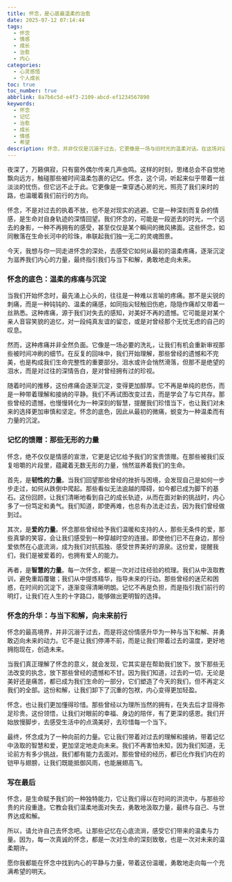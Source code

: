 ```yaml
---
title: 怀念，是心底最温柔的治愈
date: 2025-07-12 07:14:44
tags:
  - 怀念
  - 情感
  - 成长
  - 治愈
  - 内心
categories:
  - 心灵感悟
  - 个人成长
toc: true
toc_number: true
abbrlink: 8a7b6c5d-e4f3-2109-abcd-ef1234567890
keywords:
  - 怀念
  - 记忆
  - 治愈
  - 成长
  - 情感
  - 希望
description: 怀念，并非仅仅是沉溺于过去，它更像是一场与旧时光的温柔对话。在这场对话中，我们重新审视那些曾经的欢声笑语与泪水，感受它们如何悄然塑造了今天的我们。本文将深入探讨怀念的复杂情感，从最初的温柔疼痛到最终的内心治愈，引导我们发现记忆中蕴藏的无形力量，并学会与过去和解，带着这份温暖走向未来。
---
```


夜深了，万籁俱寂，只有窗外偶尔传来几声虫鸣。这样的时刻，思绪总会不自觉地飘向远方，触碰那些被时间温柔包裹的记忆。怀念，这个词，听起来似乎带着一丝淡淡的忧伤，但它远不止于此。它更像是一束穿透心房的光，照亮了我们来时的路，也温暖着我们前行的方向。

怀念，不是对过去的执着不放，也不是对现实的逃避。它是一种深刻而复杂的情感，是生命对自身轨迹的深情回望。我们怀念的，可能是一段逝去的时光，一个远去的身影，一种不再拥有的感受，甚至仅仅是某个瞬间的微风拂面。这些怀念，如同散落在生命长河中的珍珠，串联起我们独一无二的灵魂图景。

今天，我想与你一同走进怀念的深处，去感受它如何从最初的温柔疼痛，逐渐沉淀为滋养我们内心的力量，最终指引我们与当下和解，勇敢地走向未来。

### 怀念的底色：温柔的疼痛与沉淀

当我们开始怀念时，最先涌上心头的，往往是一种难以言喻的疼痛。那不是尖锐的刺痛，而是一种钝钝的、温柔的痛感，如同指尖轻触旧伤疤，隐隐作痛却又带着一丝熟悉。这种疼痛，源于我们对失去的感知，对美好不再的遗憾。它可能是对某个亲人音容笑貌的追忆，对一段纯真友谊的留恋，或是对曾经那个无忧无虑的自己的叹息。

然而，这种疼痛并非全然负面。它像是一场必要的洗礼，让我们有机会重新审视那些被时间冲刷的细节。在反复的回味中，我们开始理解，那些曾经的遗憾和不完美，也是构成我们生命完整性的重要部分。泪水或许会悄然滑落，但那不是绝望的泪水，而是对过往的深情告白，是对曾经拥有过的珍视。

随着时间的推移，这份疼痛会逐渐沉淀，变得更加醇厚。它不再是单纯的悲伤，而是一种带着理解和接纳的平静。我们不再试图改变过去，而是学会了与它共存。那些曾经的遗憾，也慢慢转化为一种深刻的智慧，提醒我们珍惜当下，也让我们对未来的选择更加审慎和坚定。怀念的底色，因此从最初的微痛，蜕变为一种温柔而有力量的沉淀。

### 记忆的馈赠：那些无形的力量

怀念，绝不仅仅是情感的宣泄，它更是记忆给予我们的宝贵馈赠。在那些被我们反复咀嚼的片段里，蕴藏着无数无形的力量，悄然滋养着我们的生命。

首先，是**韧性的力量**。当我们回望那些曾经的挫折与困境，会发现自己是如何一步步走过，如何从跌倒中爬起。那些看似无法逾越的障碍，如今都已成为脚下的基石。这份回顾，让我们清晰地看到自己的成长轨迹，从而在面对新的挑战时，内心多了一份笃定和勇气。我们知道，即使再难，也总有办法走过去，因为我们曾经做到过。

其次，是**爱的力量**。怀念那些曾经给予我们温暖和支持的人，那些无条件的爱，那些真挚的笑容，会让我们感受到一种穿越时空的连接。即使他们已不在身边，那份爱依然在心底流淌，成为我们对抗孤独、感受世界美好的源泉。这份爱，提醒我们，我们是被爱着的，也拥有爱人的能力。

再者，是**智慧的力量**。每一次怀念，都是一次对过往经验的梳理。我们从中汲取教训，避免重蹈覆辙；我们从中提炼精华，指导未来的行动。那些曾经的迷茫和困惑，在时间的沉淀下，逐渐变得清晰明朗。记忆不再是负担，而是指引我们前行的明灯，让我们在人生的十字路口，能够做出更明智的选择。

### 怀念的升华：与当下和解，向未来前行

怀念的最高境界，并非沉溺于过去，而是将这份情感升华为一种与当下和解、并勇敢迈向未来的动力。它不是让我们停滞不前，而是让我们带着过去的温度，更好地拥抱现在，创造未来。

当我们真正理解了怀念的意义，就会发现，它其实是在帮助我们放下。放下那些无法改变的执念，放下那些曾经的遗憾和不甘。因为我们知道，过去的一切，无论是美好还是痛苦，都已成为我们生命的一部分，它们塑造了今天的我们，但不再定义我们的全部。这份和解，让我们卸下了沉重的包袱，内心变得更加轻盈。

怀念，也让我们更加懂得珍惜。那些曾经以为理所当然的拥有，在失去后才显得弥足珍贵。这份领悟，让我们对眼前的幸福、身边的陪伴，有了更深的感恩。我们开始放慢脚步，去感受生活中的点滴美好，去珍惜每一个当下。

最终，怀念成为了一种向前的力量。它让我们带着对过去的理解和接纳，带着记忆中汲取的智慧和爱，更加坚定地走向未来。我们不再害怕未知，因为我们知道，无论前方有多少挑战，我们都有能力去面对。那些曾经的经历，都已化作我们内在的铠甲与翅膀，让我们既能抵御风雨，也能展翅高飞。

### 写在最后

怀念，是生命赋予我们的一种独特能力，它让我们得以在时间的洪流中，与那些珍贵的片段重逢。它教会我们温柔地面对失去，勇敢地汲取力量，最终与自己、与世界达成和解。

所以，请允许自己去怀念吧。让那些记忆在心底流淌，感受它们带来的温柔与力量。因为，每一次真诚的怀念，都是一次对生命的深刻致敬，也是一次对未来的温柔期许。

愿你我都能在怀念中找到内心的平静与力量，带着这份温暖，勇敢地走向每一个充满希望的明天。